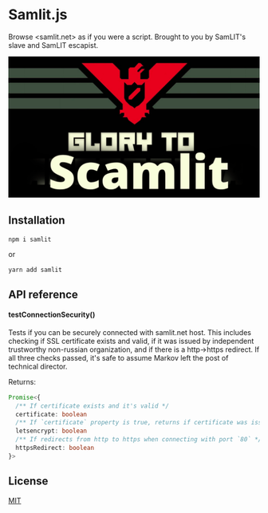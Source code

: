 # Samlit.js

Browse <samlit.net> as if you were a script. Brought to you by SamLIT's slave and SamLIT escapist.

![Banner](banner.png)

## Installation

```
npm i samlit
```

or

```
yarn add samlit
```

## API reference

#### testConnectionSecurity()

Tests if you can be securely connected with samlit.net host. This includes checking if SSL certificate exists and valid, if it was issued by independent trustworthy non-russian organization, and if there is a http->https redirect. If all three checks passed, it's safe to assume Markov left the post of technical director.

Returns:

```ts
Promise<{
  /** If certificate exists and it's valid */
  certificate: boolean
  /** If `certificate` property is true, returns if certificate was issued by Let's Encrypt */
  letsencrypt: boolean
  /** If redirects from http to https when connecting with port `80` */
  httpsRedirect: boolean
}>
```

## License

[MIT](./LICENSE.md)
